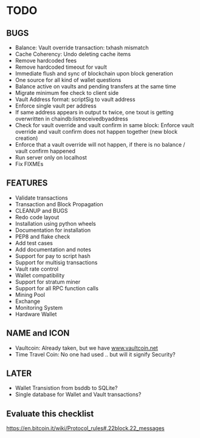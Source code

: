 TODO
====

BUGS
----
* Balance: Vault override transaction: txhash mismatch
* Cache Coherency: Undo deleting cache items
* Remove hardcoded fees
* Remove hardcoded timeout for vault
* Immediate flush and sync of blockchain upon block generation
* One source for all kind of wallet questions
* Balance active on vaults and pending transfers at the same time
* Migrate minimum fee check to client side
* Vault Address format: scriptSig to vault address
* Enforce single vault per address
* If same address appears in output tx twice, one txout is getting
  overwritten in chaindb:listreceivedbyaddress
* Check for vault override and vault confirm in same block: Enforce vault override and vault confirm does not happen together (new block creation)
* Enforce that a vault override will not happen, if there is no balance / vault confirm happened
* Run server only on localhost
* Fix FIXMEs

FEATURES
--------
* Validate transactions
* Transaction and Block Propagation
* CLEANUP and BUGS
* Redo code layout
* Installation using python wheels
* Documentation for installation
* PEP8 and flake check
* Add test cases
* Add documentation and notes
* Support for pay to script hash
* Support for multisig transactions
* Vault rate control
* Wallet compatibility
* Support for stratum miner
* Support for all RPC function calls
* Mining Pool
* Exchange
* Monitoring System
* Hardware Wallet

NAME and ICON
-------------
* Vaultcoin: Already taken, but we have www.vaultcoin.net
* Time Travel Coin: No one had used .. but will it signify Security?

LATER
-----
* Wallet Transistion from bsddb to SQLite?
* Single database for Wallet and Vault transactions?

Evaluate this checklist
-----------------------
https://en.bitcoin.it/wiki/Protocol_rules#.22block.22_messages
